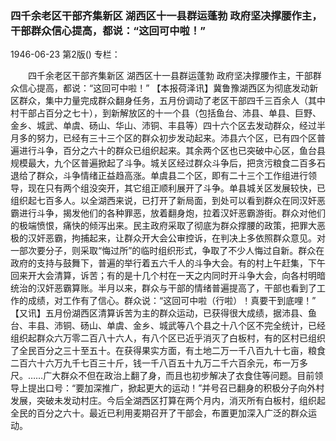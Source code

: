 ### 四千余老区干部齐集新区  湖西区十一县群运蓬勃  政府坚决撑腰作主，干部群众信心提高，都说：“这回可中啦！”

1946-06-23
第2版()
专栏：

　　四千余老区干部齐集新区
    湖西区十一县群运蓬勃
    政府坚决撑腰作主，干部群众信心提高，都说：“这回可中啦！”
    【本报荷泽讯】冀鲁豫湖西区为彻底发动新区群众，集中力量完成群众翻身任务，五月份调动了老区干部四千三百余人（其中村干部占百分之七十），到新解放区的十一个县（包括鱼台、沛县、单县、巨野、金乡、城武、单虞、砀山、华山、沛铜、丰县等）四十六个区去发动群众，经过半月多的努力，已经有三十三个区的群众初步发动起来。沛县六个区，已有四个区普遍进行斗争，百分之六十的群众已组织起来。其余两个区也已突破中心区，鱼台县规模最大，九个区普遍掀起了斗争。城关区经过群众斗争后，把贪污粮食二百多石退给了群众，斗争情绪正益趋高涨。单虞县二个区，即有二十三个工作组进行领导，现在只有两个组没突开，其它组正顺利展开了斗争。单县城关区发展较快，已组织起七百多人。以全湖西来说，已打开了新局面，到处可以看到群众在同汉奸恶霸进行斗争，揭发他们的各种罪恶，放着翻身炮，拉着汉奸恶霸游街。群众对他们的极端愤恨，痛快的倾泻出来。民主政府采取了彻底为群众撑腰的政策，把罪大恶极的汉奸恶霸，拘捕起来，让群众开大会公审控诉，在判决上多依照群众意见。对一部次要分子，则采取“悔过所”的临时组织形式，争取了不少人悔过自新。群众在政府的支持与鼓舞下，普遍的举行着五六千人的斗争大会。有的村上午赶集，下午回来开大会清算，诉苦；有的是十几个村在一天之内同时开斗争大会，向各村明暗统治的汉奸恶霸算账。半月以来，群众与干部的情绪普遍提高了，干部也看到了工作的成绩，对工作有了信心。群众说：“这回可中啦（行啦）！真要干到底哩！”
    【又讯】五月份湖西区清算诉苦为主的群众运动，已获得很大成绩，据沛县、鱼台、丰县、沛铜、砀山、单虞、金乡、城武等八个县之十八个区不完全统计，已经组织起群众六万零二百八十六人，有八个区已近乎消灭了白板村，有的区村已组织了全民百分之三十至五十。在获得果实方面，有土地二万一千八百九十七亩，粮食二百六十六万九千七百三十斤，钱一千八百五十九万二千六百余元，布一万多尺。……广大群众不但在政治上翻了身，而且也初步解决了衣食住等问题。目前领导上提出口号：“要加深推广，掀起更大的运动！”并号召已翻身的积极分子向外村发展，突破未发动村庄。今后全湖西区打算在两个月内，消灭所有白板村，组织起全民的百分之六十。最近已利用麦期召开了干部会，布置更加深入广泛的群众运动。

